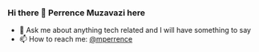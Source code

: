 ### Hi there 👋 Perrence Muzavazi here

<!--
**mperrence/mperrence** is a ✨ _special_ ✨ repository because its `README.md` (this file) appears on your GitHub profile.

Here are some ideas to get you started:
- 🔭 I’m currently working on ...
- 🌱 I’m currently learning ...
- 👯 I’m looking to collaborate on ...
- 🤔 I’m looking for help with ...
- 💬 Ask me about anything tech related and I will have something to say
- 📫 How to reach me: [@mperrence](https://twitter.com/mperrence)
- 😄 Pronouns: ...
- ⚡ Fun fact: ...
-->

- 💬 Ask me about anything tech related and I will have something to say
- 📫 How to reach me: [@mperrence](https://twitter.com/mperrence)

